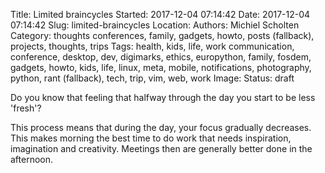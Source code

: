 Title: Limited braincycles
Started: 2017-12-04 07:14:42
Date: 2017-12-04 07:14:42
Slug: limited-braincycles
Location: 
Authors: Michiel Scholten
Category: thoughts
conferences, family, gadgets, howto, posts (fallback), projects, thoughts, trips
Tags: health, kids, life, work
communication, conference, desktop, dev, digimarks, ethics, europython, family, fosdem, gadgets, howto, kids, life, linux, meta, mobile, notifications, photography, python, rant (fallback), tech, trip, vim, web, work
Image: 
Status: draft

Do you know that feeling that halfway through the day you start to be less 'fresh'?

This process means that during the day, your focus gradually decreases. This makes morning the best time to do work that needs inspiration, imagination and creativity. Meetings then are generally better done in the afternoon.
